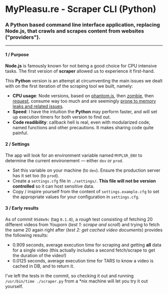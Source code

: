 MyPleasu.re - Scraper CLI (Python)
=================================

### A Python based command line interface application, replacing Node.js, that crawls and scrapes content from websites ("providers").

---

#### 1 / Purpose

**Node.js** is famously known for not being a good choice for CPU intensive tasks. The first version of **scraper** allowed us to experience it first-hand.

This **Python** version is an attempt at circumventing the main issues we dealt with on the first iteration of the scraping tool we built, namely:

- **CPU usage**: Node versions, based on [phantom.js](https://github.com/ariya/phantomjs), then [zombie](http://zombie.labnotes.org/), then [request](https://github.com/request/request), consume way too much and are seemingly [prone to memory leaks and related issues](https://www.google.fr/webhp?sourceid=chrome-instant&ion=1&espv=2&ie=UTF-8#safe=off&q=phantomjs%20memory%20leak).
- **Speed**: I have the intuition the **Python** may perform faster, and will set up execution timers for both version to find out.
- **Code readibility**: callback hell is real, even with modularized code, named functions and other precautions. It makes sharing code quite painful.

#### 2 / Settings

The app will look for an environment variable named `MYPLSR_ENV` to determine the current environement — either `dev` or `prod`.

- Set this variable on your machine (to `dev`). Ensure the production server has it set too (to `prod`).
- Create a `settings.cfg` file in `./settings/`. **This file will not be version controlled** so it can host sensitive data.
- Copy / inspire yourself from the content of `settings.example.cfg` to set the appropriate values for your configuration in `settings.cfg`.

#### 3 / Early results

As of commit `95d4e9c` (tag `0.1.0`), a _rough_ test consisting of fetching 20 different videos from Youporn (_test 1: scrape and scroll_) and trying to fetch the same 20 again right after (_test 2: get cached video documents_) provides the following results:

- 0.909 seconds, average execution time for scraping and getting **all** data for a single video (this actually includes a second fetch/scrape to get the duration of the video!)
- 0.0125 seconds, average execution time for TARS to know a video is cached in DB, and to return it.

I've left the tests in the commit, so checking it out and running `/usr/bin/time ./scraper.py` from a *nix machine will let you try it out yourself.
